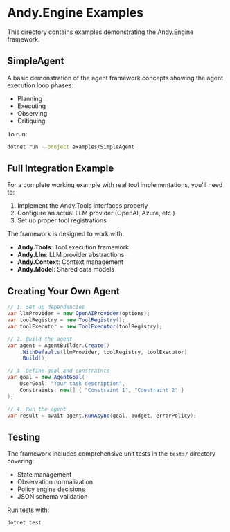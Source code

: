 # Andy.Engine Examples

This directory contains examples demonstrating the Andy.Engine framework.

## SimpleAgent

A basic demonstration of the agent framework concepts showing the agent execution loop phases:
- Planning
- Executing
- Observing
- Critiquing

To run:
```bash
dotnet run --project examples/SimpleAgent
```

## Full Integration Example

For a complete working example with real tool implementations, you'll need to:

1. Implement the Andy.Tools interfaces properly
2. Configure an actual LLM provider (OpenAI, Azure, etc.)
3. Set up proper tool registrations

The framework is designed to work with:
- **Andy.Tools**: Tool execution framework
- **Andy.Llm**: LLM provider abstractions
- **Andy.Context**: Context management
- **Andy.Model**: Shared data models

## Creating Your Own Agent

```csharp
// 1. Set up dependencies
var llmProvider = new OpenAIProvider(options);
var toolRegistry = new ToolRegistry();
var toolExecutor = new ToolExecutor(toolRegistry);

// 2. Build the agent
var agent = AgentBuilder.Create()
    .WithDefaults(llmProvider, toolRegistry, toolExecutor)
    .Build();

// 3. Define goal and constraints
var goal = new AgentGoal(
    UserGoal: "Your task description",
    Constraints: new[] { "Constraint 1", "Constraint 2" }
);

// 4. Run the agent
var result = await agent.RunAsync(goal, budget, errorPolicy);
```

## Testing

The framework includes comprehensive unit tests in the `tests/` directory covering:
- State management
- Observation normalization
- Policy engine decisions
- JSON schema validation

Run tests with:
```bash
dotnet test
```